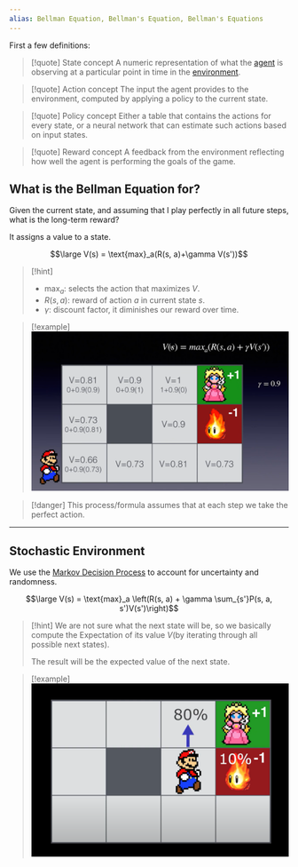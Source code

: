 ```yaml
---
alias: Bellman Equation, Bellman's Equation, Bellman's Equations
---
```

First a few definitions:

> [!quote] State concept
> A numeric representation of what the [agent](../Artificial%20Intelligence/Agent.md) is observing at a particular point in time in the [environment](../Artificial%20Intelligence/Environment.md).

> [!quote] Action concept
> The input the agent provides to the environment, computed by applying a policy to the current state.

> [!quote] Policy concept
> Either a table that contains the actions for every state, or a neural network that can estimate such actions based on input states.

> [!quote] Reward concept
> A feedback from the environment reflecting how well the agent is performing the goals of the game.


## What is the Bellman Equation for?

Given the current state, and assuming that I play perfectly in all future steps, what is the long-term reward?

It assigns a value to a state.

$$\large V(s) = \text{max}_a(R(s, a)+\gamma V(s'))$$

> [!hint]
> - $\text{max}_a$: selects the action that maximizes $V$.
> - $R(s, a)$: reward of action $a$ in current state $s$.
> - $\gamma$: discount factor, it diminishes our reward over time.

> [!example]
>![](../z_images/Pasted%20image%2020230807152401.png)

> [!danger]
> This process/formula assumes that at each step we take the perfect action.

---

## Stochastic Environment

We use the [Markov Decision Process](Markov%20Decision%20Process.md) to account for uncertainty and randomness.

$$\large V(s) = \text{max}_a \left(R(s, a) + \gamma \sum_{s'}P(s, a, s')V(s')\right)$$

> [!hint]
> We are not sure what the next state will be, so we basically compute the Expectation of its value $V$(by iterating through all possible next states).
> 
> The result will be the expected value of the next state.

> [!example]
> ![](../z_images/Pasted%20image%2020230807155135.png)
